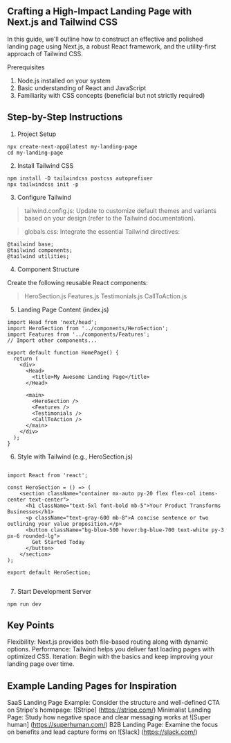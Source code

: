 ## Crafting a High-Impact Landing Page with Next.js and Tailwind CSS

In this guide, we'll outline how to construct an effective and polished landing page using Next.js, a robust React framework, and the utility-first approach of Tailwind CSS.

Prerequisites

1. Node.js installed on your system
2. Basic understanding of React and JavaScript
3. Familiarity with CSS concepts (beneficial but not strictly required)

## Step-by-Step Instructions

1. Project Setup

```
npx create-next-app@latest my-landing-page
cd my-landing-page 

```

2.  Install Tailwind CSS

```
npm install -D tailwindcss postcss autoprefixer
npx tailwindcss init -p

```

3. Configure Tailwind

> tailwind.config.js: Update to customize default themes and variants based on your design (refer to the Tailwind documentation).

> globals.css: Integrate the essential Tailwind directives:

```
@tailwind base;
@tailwind components;
@tailwind utilities;

```

4. Component Structure

Create the following reusable React components:

> HeroSection.js
> Features.js
> Testimonials.js
> CallToAction.js


5. Landing Page Content (index.js)

```
import Head from 'next/head';
import HeroSection from '../components/HeroSection';
import Features from '../components/Features';
// Import other components...

export default function HomePage() {
  return (
    <div>
      <Head>
        <title>My Awesome Landing Page</title>
      </Head>

      <main>
        <HeroSection />
        <Features />
        <Testimonials />
        <CallToAction />
      </main>
    </div>
  );
}

```

6. Style with Tailwind (e.g., HeroSection.js)

```

import React from 'react';

const HeroSection = () => (
    <section className="container mx-auto py-20 flex flex-col items-center text-center"> 
      <h1 className="text-5xl font-bold mb-5">Your Product Transforms Businesses</h1>
      <p className="text-gray-600 mb-8">A concise sentence or two outlining your value proposition.</p>
      <button className="bg-blue-500 hover:bg-blue-700 text-white py-3 px-6 rounded-lg">
        Get Started Today
      </button>
    </section>
);

export default HeroSection;


```

7. Start Development Server

```
npm run dev 

```

## Key Points

Flexibility: Next.js provides both file-based routing along with dynamic options.
Performance: Tailwind helps you deliver fast loading pages with optimized CSS.
Iteration: Begin with the basics and keep improving your landing page over time.


## Example Landing Pages for Inspiration

SaaS Landing Page Example: Consider the structure and well-defined CTA on Stripe's homepage: ![Stripe] (https://stripe.com/)
Minimalist Landing Page: Study how negative space and clear messaging works at ![Super human] (https://superhuman.com/)
B2B Landing Page: Examine the focus on benefits and lead capture forms on ![Slack] (https://slack.com/)